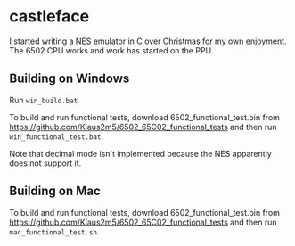 # castleface

I started writing a NES emulator in C over Christmas for my own enjoyment. The 6502 CPU works and work has started on the PPU. 

## Building on Windows

Run `win_build.bat`

To build and run functional tests, download 6502_functional_test.bin from https://github.com/Klaus2m5/6502_65C02_functional_tests and then run `win_functional_test.bat`.

Note that decimal mode isn't implemented because the NES apparently does not support it.

## Building on Mac

To build and run functional tests, download 6502_functional_test.bin from https://github.com/Klaus2m5/6502_65C02_functional_tests and then run `mac_functional_test.sh`.


